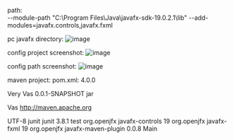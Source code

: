 path:   
--module-path "C:\Program Files\Java\javafx-sdk-19.0.2.1\lib" --add-modules=javafx.controls,javafx.fxml



pc javafx directory:
![image](https://github.com/saddamsaddam/JavaFX/assets/56682452/01f31de3-f3db-4677-b59d-8b94f074e222)


config project screenshot:
![image](https://github.com/saddamsaddam/JavaFX/assets/56682452/b480e0ad-412a-4ca2-9d15-b391b209734d)


config path screenshot:
![image](https://github.com/saddamsaddam/JavaFX/assets/56682452/a3b93e70-a8fe-4240-891d-46c0560771b5)

maven project:
pom.xml:
<project xmlns="http://maven.apache.org/POM/4.0.0" xmlns:xsi="http://www.w3.org/2001/XMLSchema-instance"
  xsi:schemaLocation="http://maven.apache.org/POM/4.0.0 http://maven.apache.org/xsd/maven-4.0.0.xsd">
  <modelVersion>4.0.0</modelVersion>

  <groupId>Very</groupId>
  <artifactId>Vas</artifactId>
  <version>0.0.1-SNAPSHOT</version>
  <packaging>jar</packaging>

  <name>Vas</name>
  <url>http://maven.apache.org</url>

  <properties>
    <project.build.sourceEncoding>UTF-8</project.build.sourceEncoding>
  </properties>

  <dependencies>
    <dependency>
      <groupId>junit</groupId>
      <artifactId>junit</artifactId>
      <version>3.8.1</version>
      <scope>test</scope>
    </dependency>
    <dependency>
        <groupId>org.openjfx</groupId>
        <artifactId>javafx-controls</artifactId>
        <version>19</version>
    </dependency>
    <dependency>
        <groupId>org.openjfx</groupId>
        <artifactId>javafx-fxml</artifactId>
        <version>19</version>
    </dependency>
    
    
  </dependencies>
  
  <build>
    <plugins>
        <plugin>
            <groupId>org.openjfx</groupId>
            <artifactId>javafx-maven-plugin</artifactId>
            <version>0.0.8</version>
            <configuration>
                <mainClass>Main</mainClass>
            </configuration>
        </plugin>
    </plugins>
</build>
</project>

